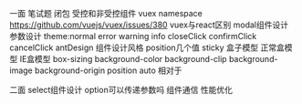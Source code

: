 一面
笔试题
闭包
受控和非受控组件
vuex namespace
     https://github.com/vuejs/vuex/issues/380
vuex与react区别
modal组件设计
  参数设计
  theme:normal error warning info
  closeClick
  confirmClick
  cancelClick
antDesign 组件设计风格
position几个值 sticky
盒子模型
正常盒模型 IE盒模型
box-sizing
background-color background-clip
background-image background-origin
position auto 相对于



二面
select组件设计 option可以传递参数吗
组件通信
性能优化
